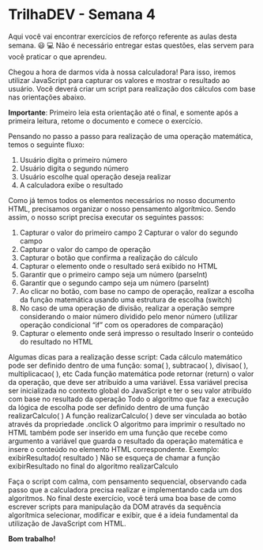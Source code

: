 # TrilhaDEV - Semana 4

Aqui você vai encontrar exercícios de reforço referente as aulas desta semana. 😃 💻
Não é necessário entregar estas questões, elas servem para você praticar o que aprendeu.

Chegou a hora de darmos vida à nossa calculadora!
Para isso, iremos utilizar JavaScript para capturar os valores e mostrar o resultado ao usuário. Você deverá criar um script para realização dos cálculos com base nas orientações abaixo.


**Importante**: Primeiro leia esta orientação até o final, e somente após a primeira leitura, retome o documento e comece o exercício.


Pensando no passo a passo para realização de uma operação matemática, temos o seguinte fluxo:

1. Usuário digita o primeiro número
2. Usuário digita o segundo número
3. Usuário escolhe qual operação deseja realizar
4. A calculadora exibe o resultado


Como já temos todos os elementos necessários no nosso documento HTML, precisamos organizar o nosso pensamento algorítmico. Sendo assim, o nosso script precisa executar os seguintes passos:
1. Capturar o valor do primeiro campo
2 Capturar o valor do segundo campo
3. Capturar o valor do campo de operação
4. Capturar o botão que confirma a realização do cálculo
5. Capturar o elemento onde o resultado será exibido no HTML
6. Garantir que o primeiro campo seja um número (parseInt)
7. Garantir que o segundo campo seja um número (parseInt)
8. Ao clicar no botão, com base no campo de operação, realizar a escolha da função matemática usando uma estrutura de escolha (switch)
9. No caso de uma operação de divisão, realizar a operação sempre considerando o maior número dividido pelo menor número (utilizar operação condicional “if” com os operadores de comparação) 
10. Capturar o elemento onde será impresso o resultado
Inserir o conteúdo do resultado no HTML


Algumas dicas para a realização desse script:
Cada cálculo matemático pode ser definido dentro de uma função: soma( ), subtracao( ), divisao( ), multiplicacao( ), etc
Cada função matemática pode retornar (return) o valor da operação, que deve ser atribuído a uma variável. Essa variável precisa ser inicializada no contexto global do JavaScript e ter o seu valor atribuído com base no resultado da operação
Todo o algoritmo que faz a execução da lógica de escolha pode ser definido dentro de uma função realizarCalculo( )
A função realizarCalculo( ) deve ser vinculada ao botão através da propriedade .onclick
O algoritmo para imprimir o resultado no HTML também pode ser inserido em uma função que recebe como argumento a variável que guarda o resultado da operação matemática e insere o conteúdo no elemento HTML correspondente. Exemplo: exibirResultado( resultado )
Não se esqueça de chamar a função exibirResultado no final do algoritmo realizarCalculo


Faça o script com calma, com pensamento sequencial, observando cada passo que a calculadora precisa realizar e implementando cada um dos algoritmos. No final deste exercício, você terá uma boa base de como escrever scripts para manipulação da DOM através da sequência algorítmica selecionar, modificar e exibir, que é a ideia fundamental da utilização de JavaScript com HTML.

**Bom trabalho!**